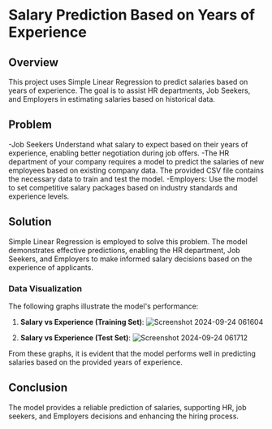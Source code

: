 # Salary Prediction Based on Years of Experience

## Overview

This project uses Simple Linear Regression to predict salaries based on years of experience. The goal is to assist HR departments, Job Seekers, and Employers in estimating salaries based on historical data.

## Problem
-Job Seekers Understand what salary to expect based on their years of experience, enabling better negotiation during job offers.
-The HR department of your company requires a model to predict the salaries of new employees based on existing company data. The provided CSV file contains the necessary data to train and test the model.
-Employers: Use the model to set competitive salary packages based on industry standards and experience levels.

## Solution

Simple Linear Regression is employed to solve this problem. The model demonstrates effective predictions, enabling the HR department, Job Seekers, and Employers to make informed salary decisions based on the experience of applicants.

### Data Visualization

The following graphs illustrate the model's performance:

1. **Salary vs Experience (Training Set)**:
  ![Screenshot 2024-09-24 061604](https://github.com/user-attachments/assets/f9df1b0b-fd9a-41b4-8a25-212e04c5d427)

2. **Salary vs Experience (Test Set)**:
  ![Screenshot 2024-09-24 061712](https://github.com/user-attachments/assets/bbd0cf65-1daa-4e52-af4e-dc97dd23c3ef)

From these graphs, it is evident that the model performs well in predicting salaries based on the provided years of experience.

## Conclusion

The model provides a reliable prediction of salaries, supporting HR, job seekers, and Employers decisions and enhancing the hiring process.
